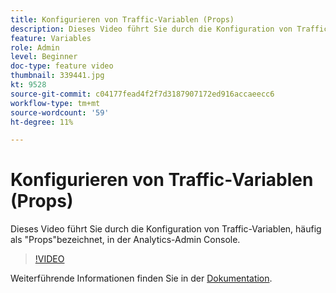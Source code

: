 ```yaml
---
title: Konfigurieren von Traffic-Variablen (Props)
description: Dieses Video führt Sie durch die Konfiguration von Traffic-Variablen, häufig als "Props"bezeichnet, in der Analytics-Admin Console.
feature: Variables
role: Admin
level: Beginner
doc-type: feature video
thumbnail: 339441.jpg
kt: 9528
source-git-commit: c04177fead4f2f7d3187907172ed916accaeecc6
workflow-type: tm+mt
source-wordcount: '59'
ht-degree: 11%

---
```



# Konfigurieren von Traffic-Variablen (Props)

Dieses Video führt Sie durch die Konfiguration von Traffic-Variablen, häufig als &quot;Props&quot;bezeichnet, in der Analytics-Admin Console.

>[!VIDEO](https://video.tv.adobe.com/v/339441/?quality=12&learn=on)

Weiterführende Informationen finden Sie in der [Dokumentation](https://experienceleague.adobe.com/docs/analytics/admin/admin-tools/traffic-variables/traffic-var.html?lang=en).
